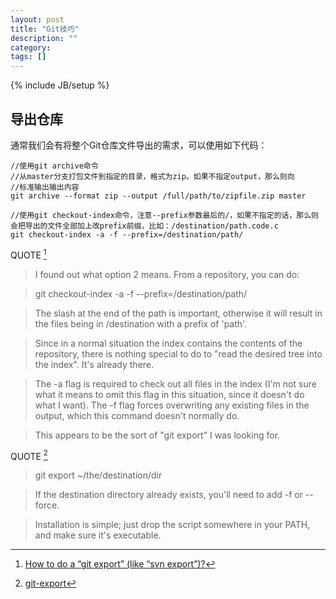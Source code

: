```yaml
---
layout: post
title: "Git技巧"
description: ""
category: 
tags: []
---
```

{% include JB/setup %}

## 导出仓库

通常我们会有将整个Git仓库文件导出的需求，可以使用如下代码：

    //使用git archive命令
    //从master分支打包文件到指定的目录，格式为zip。如果不指定output，那么则向
    //标准输出输出内容
    git archive --format zip --output /full/path/to/zipfile.zip master

    //使用git checkout-index命令，注意--prefix参数最后的/，如果不指定的话，那么则会把导出的文件全部加上改prefix前缀，比如：/destination/path.code.c
    git checkout-index -a -f --prefix=/destination/path/



QUOTE [^1]

> I found out what option 2 means. From a repository, you can do:

> git checkout-index -a -f --prefix=/destination/path/

> The slash at the end of the path is important, otherwise it will result in the files being in /destination with a prefix of 'path'.

> Since in a normal situation the index contains the contents of the repository, there is nothing special to do to "read the desired tree into the index". It's already there.

> The -a flag is required to check out all files in the index (I'm not sure what it means to omit this flag in this situation, since it doesn't do what I want). The -f flag forces overwriting any existing files in the output, which this command doesn't normally do.

> This appears to be the sort of "git export" I was looking for.

QUOTE [^2]

> git export ~/the/destination/dir

> If the destination directory already exists, you'll need to add -f or --force.

> Installation is simple; just drop the script somewhere in your PATH, and make sure it's executable.

[^1]: [How to do a “git export” (like “svn export”)?](http://stackoverflow.com/questions/160608/how-to-do-a-git-export-like-svn-export)
[^2]: [git-export](https://github.com/dasch/git-export)
